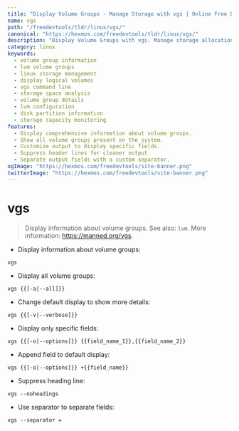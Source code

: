 ```yaml
---
title: "Display Volume Groups - Manage Storage with vgs | Online Free DevTools by Hexmos"
name: vgs
path: "/freedevtools/tldr/linux/vgs/"
canonical: "https://hexmos.com/freedevtools/tldr/linux/vgs/"
description: "Display Volume Groups with vgs. Manage storage allocation and logical volumes on Linux systems. Free online tool, no registration required."
category: linux
keywords:
  - volume group information
  - lvm volume groups
  - linux storage management
  - display logical volumes
  - vgs command line
  - storage space analysis
  - volume group details
  - lvm configuration
  - disk partition information
  - storage capacity monitoring
features:
  - Display comprehensive information about volume groups.
  - Show all volume groups present on the system.
  - Customize output to display specific fields.
  - Suppress header lines for cleaner output.
  - Separate output fields with a custom separator.
ogImage: "https://hexmos.com/freedevtools/site-banner.png"
twitterImage: "https://hexmos.com/freedevtools/site-banner.png"
---
```


# vgs

> Display information about volume groups.
> See also: `lvm`.
> More information: <https://manned.org/vgs>.

- Display information about volume groups:

`vgs`

- Display all volume groups:

`vgs {{[-a|--all]}}`

- Change default display to show more details:

`vgs {{[-v|--verbose]}}`

- Display only specific fields:

`vgs {{[-o|--options]}} {{field_name_1}},{{field_name_2}}`

- Append field to default display:

`vgs {{[-o|--options]}} +{{field_name}}`

- Suppress heading line:

`vgs --noheadings`

- Use separator to separate fields:

`vgs --separator =`
